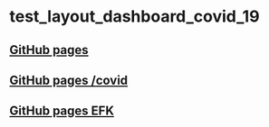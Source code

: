 # test_layout_dashboard_covid_19

## [GitHub pages](https://boriskrasko.github.io/test)
## [GitHub pages /covid](https://boriskrasko.github.io/test/covid)
## [GitHub pages EFK](https://boriskrasko.github.io/test/efk)


